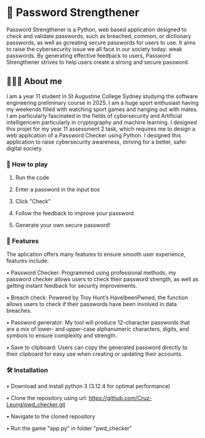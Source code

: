 # 🔐 Password Strengthener
Password Strengthener is a Python, web based application designed to check and validate passwords, such as breached, common, or dictionary passwords, as well as gcreating secure passwords for users to use. 
It aims to raise the cybersecurity issue we all face in our society today: weak passwords. By generating effective feedback to users, Password Strengthener strives to help users create a strong and secure password.

## 👨🏻‍💻 About me 
I am a year 11 student in St Augustine College Sydney studying the software engineering preliminary course in 2025.
I am a huge sport enthusiast having my weekends filled with watching sport games and hanging out with mates. 
I am particularly fascinated in the fields of cybersecurity and Artificial intelligencem particularly in cryptography and machine learning.
I designed this projet for my year 11 assessment 2 task, which requires me to design a web application of a Password Checker using Python.
I designed this application to raise cybersecurity awareness, striving for a better, safer digital society.

### 🤔 How to play
1.	Run the code

2. Enter a password in the input box

3.	Click "Check"

4.	Follow the feedback to improve your password

5. Generate your own secure password!


### 🔐 Features 
The aplication offers many features to ensure smooth user experience, features include: 

•	Password Checker: Programmed using professional methods, my password checker allows users to check their password strength, as well as getting instant feedback for security improvements.

•	Breach check: Powered by Troy Hunt’s HaveIbeenPwned, the function allows users to check if their passwords have been involved in data breaches. 

•	Password generator: My tool will produce 12-character passwords that are a mix of lower- and upper-case alphanumeric characters, digits, and symbols to ensure complexity and strength.

•	Save to clipboard: Users can copy the generated password directly to their clipboard for easy use when creating or updating their accounts. 



### 🛠️ Installation

•	Download and install python 3 (3.12.4 for optimal performance)

•	Clone the repository using url: https://github.com/Cruz-Leung/pwd_checker.git

•	Navigate to the cloned repository

• Run the game "app.py" in folder "pwd_checker"






